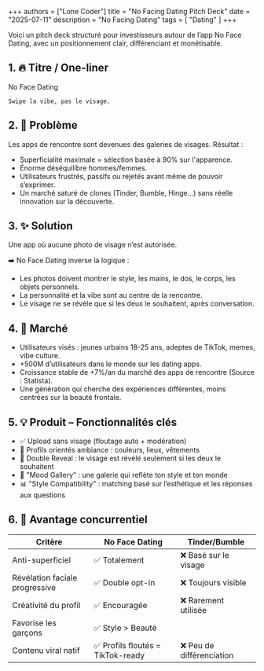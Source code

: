 +++
authors = ["Lone Coder"]
title = "No Facing Dating Pitch Deck"
date = "2025-07-11"
description = "No Facing Dating"
tags = [
    "Dating"
]
+++

Voici un pitch deck structuré pour investisseurs autour de l’app No Face Dating, avec un positionnement clair, différenciant et monétisable.

## 1. 🔥 Titre / One-liner

No Face Dating

    Swipe la vibe, pas le visage.

## 2. 🚨 Problème

Les apps de rencontre sont devenues des galeries de visages. Résultat :

* Superficialité maximale = sélection basée à 90% sur l'apparence.
*  Énorme déséquilibre hommes/femmes.
* Utilisateurs frustrés, passifs ou rejetés avant même de pouvoir s’exprimer.
* Un marché saturé de clones (Tinder, Bumble, Hinge…) sans réelle innovation sur la découverte.

## 3. ✨ Solution

Une app où aucune photo de visage n’est autorisée.

➡️ No Face Dating inverse la logique :

* Les photos doivent montrer le style, les mains, le dos, le corps, les objets personnels.
* La personnalité et la vibe sont au centre de la rencontre.
* Le visage ne se révèle que si les deux le souhaitent, après conversation.

## 4. 🎯 Marché

* Utilisateurs visés : jeunes urbains 18-25 ans, adeptes de TikTok, memes, vibe culture.
* +500M d’utilisateurs dans le monde sur les dating apps.
* Croissance stable de +7%/an du marché des apps de rencontre (Source : Statista).
* Une génération qui cherche des expériences différentes, moins centrées sur la beauté frontale.

## 5. 💡 Produit – Fonctionnalités clés

* ✅ Upload sans visage (floutage auto + modération)
* 🎨 Profils orientés ambiance : couleurs, lieux, vêtements
* 🔐 Double Reveal : le visage est révélé seulement si les deux le souhaitent
* 📸 "Mood Gallery" : une galerie qui reflète ton style et ton monde
* 📊 "Style Compatibility" : matching basé sur l’esthétique et les réponses aux questions


## 6. 🧲 Avantage concurrentiel

|**Critère**                    | **No Face Dating**	           | **Tinder/Bumble**        |
|-------------------------------|----------------------------------|--------------------------|
|Anti-superficiel	            |✅ Totalement	                  |❌ Basé sur le visage     |
|Révélation faciale progressive	|✅ Double opt-in	              |❌ Toujours visible       |
|Créativité du profil           |✅ Encouragée	                  |❌ Rarement utilisée      |
|Favorise les garçons	        |✅ Style > Beauté	|             |❌ Compétition féroce     |
|Contenu viral natif         	|✅ Profils floutés = TikTok-ready |❌ Peu de différenciation |

